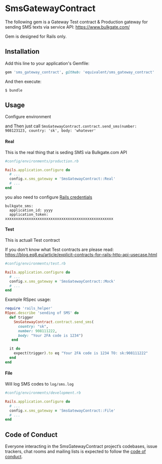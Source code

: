 # SmsGatewayContract

The following gem is a Gateway Test contract  & Production gateway for
sending SMS texts via service API:  https://www.bulkgate.com/

Gem is designed for Rails only.

## Installation

Add this line to your application's Gemfile:
```ruby
gem 'sms_gateway_contract', github: 'equivalent/sms_gateway_contract'
```

And then execute:

    $ bundle

## Usage

Configure environment

and Then just call `SmsGatewayContract.contract.send_sms(number: 908123123, country: 'sk', body: 'whatever'`


#### Real

This is the real thing that is seding SMS via  Bulkgate.com API

```ruby
#config/environments/production.rb

Rails.application.configure do
  # ...
  config.x.sms_gateway = 'SmsGatewayContract::Real'
  # ...
end
```

you also need to configure [Rails credentials](https://blog.eq8.eu/til/rails-52-credentials-tricks.html)

```
bulkgate_sms:
  application_id: yyyy
  application_token: xxxxxxxxxxxxxxxxxxxxxxxxxxxxxxxxxxxxxxxxxxxxxxxxxx
```

#### Test

This is actuall Test contract

If you don't know what Test contracts are please read:
https://blog.eq8.eu/article/explicit-contracts-for-rails-http-api-usecase.html


```ruby
#config/environments/test.rb

Rails.application.configure do
  # ...
  config.x.sms_gateway = 'SmsGatewayContract::Mock'
  # ...
end
```

Example RSpec usage:

```ruby
require 'rails_helper'
RSpec.describe 'sending of SMS' do
  def trigger
    SmsGatewayContract.contract.send_sms(
      country: "sk",
      number: 908111222,
      body: "Your 2FA code is 1234")
   end

  it do
    expect(trigger).to eq "Your 2FA code is 1234 TO: sk:908111222"
  end
end
```

#### File

Will log SMS codes to `log/sms.log`

```ruby
#config/environments/development.rb

Rails.application.configure do
  # ...
  config.x.sms_gateway = 'SmsGatewayContract::File'
  # ...
end
```


## Code of Conduct

Everyone interacting in the SmsGatewayContract project’s codebases, issue trackers, chat rooms and mailing lists is expected to follow the [code of conduct](https://github.com/equivalent/sms_gateway_contract/blob/master/CODE_OF_CONDUCT.md).
